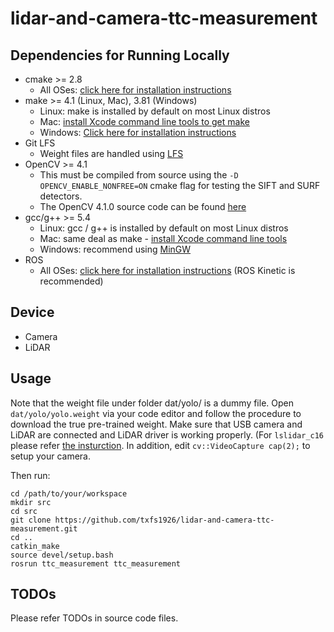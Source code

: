 # lidar-and-camera-ttc-measurement

## Dependencies for Running Locally
* cmake >= 2.8
  * All OSes: [click here for installation instructions](https://cmake.org/install/)
* make >= 4.1 (Linux, Mac), 3.81 (Windows)
  * Linux: make is installed by default on most Linux distros
  * Mac: [install Xcode command line tools to get make](https://developer.apple.com/xcode/features/)
  * Windows: [Click here for installation instructions](http://gnuwin32.sourceforge.net/packages/make.htm)
* Git LFS
  * Weight files are handled using [LFS](https://git-lfs.github.com/)
* OpenCV >= 4.1
  * This must be compiled from source using the `-D OPENCV_ENABLE_NONFREE=ON` cmake flag for testing the SIFT and SURF detectors.
  * The OpenCV 4.1.0 source code can be found [here](https://github.com/opencv/opencv/tree/4.1.0)
* gcc/g++ >= 5.4
  * Linux: gcc / g++ is installed by default on most Linux distros
  * Mac: same deal as make - [install Xcode command line tools](https://developer.apple.com/xcode/features/)
  * Windows: recommend using [MinGW](http://www.mingw.org/)
* ROS
  * All OSes: [click here for installation instructions](http://wiki.ros.org/ROS/Installation) (ROS Kinetic is recommended)
  
## Device
* Camera
* LiDAR
  
## Usage
Note that the weight file under folder dat/yolo/ is a dummy file. Open `dat/yolo/yolo.weight` via your code editor and follow the procedure to download the true pre-trained weight. 
Make sure that USB camera and LiDAR are connected and LiDAR driver is working properly. (For `lslidar_c16` please refer [the insturction](https://blog.csdn.net/learning_tortosie/article/details/84679149). In addition, edit `cv::VideoCapture cap(2);` to setup your camera.

Then run:

  ```
  cd /path/to/your/workspace
  mkdir src
  cd src
  git clone https://github.com/txfs1926/lidar-and-camera-ttc-measurement.git
  cd ..
  catkin_make
  source devel/setup.bash
  rosrun ttc_measurement ttc_measurement
  ```

## TODOs
Please refer TODOs in source code files.
